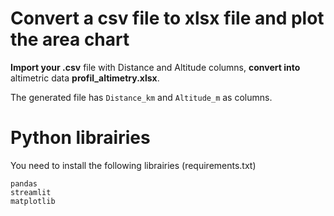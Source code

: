 # Convert a csv file to xlsx file and plot the area chart

**Import your .csv** file with Distance and Altitude columns, **convert into** altimetric data **profil_altimetry.xlsx**.

The generated file has `Distance_km` and `Altitude_m` as columns.

# Python librairies
You need to install the following librairies (requirements.txt)

```
pandas
streamlit
matplotlib
```